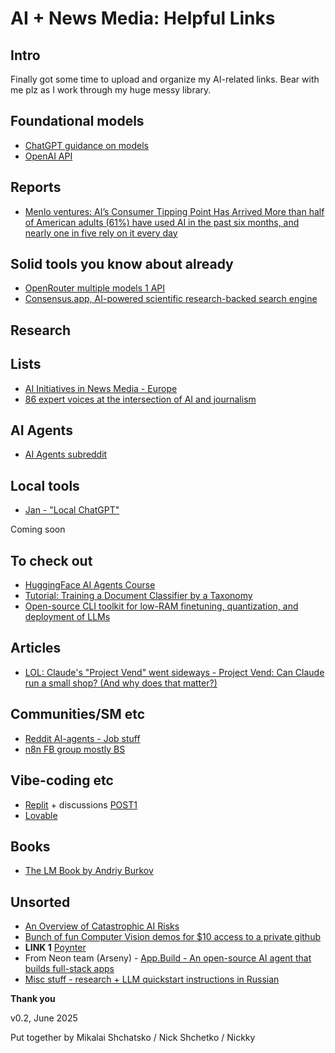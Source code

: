 # AI + News Media: Helpful Links

## Intro

Finally got some time to upload and organize my AI-related links. Bear with me plz as I work through my huge messy library.

## Foundational models

* [ChatGPT guidance on models](https://help.openai.com/en/articles/11165333-chatgpt-enterprise-models-limits)
* [OpenAI API](https://platform.openai.com/)

## Reports

* [Menlo ventures: AI’s Consumer Tipping Point Has Arrived More than half of American adults (61%) have used AI in the past six months, and nearly one in five rely on it every day](https://menlovc.com/perspective/2025-the-state-of-consumer-ai/)

## Solid tools you know about already

* [OpenRouter multiple models 1 API](https://openrouter.ai/)
* [Consensus.app, AI-powered scientific research-backed search engine](https://consensus.app/)

## Research

## Lists 

* [AI Initiatives in News Media - Europe](https://aifornewsroom.in/)
* [86 expert voices at the intersection of AI and journalism](https://www.journalism.co.uk/news/who-to-follow-85-expert-voices-at-the-intersection-of-ai-and-journalism/s2/a1254807/)

## AI Agents

* [AI Agents subreddit](https://www.reddit.com/r/AI_Agents/)

## Local tools

* [Jan - "Local ChatGPT"](https://jan.ai/)

Coming soon 

## To check out

* [HuggingFace AI Agents Course](https://huggingface.co/learn/agents-course/en/unit0/introduction)
* [Tutorial: Training a Document Classifier by a Taxonomy](https://github.com/aburkov/theLMbook/blob/main/document_classifier_with_LLMs_as_labelers.ipynb)
* [Open-source CLI toolkit for low-RAM finetuning, quantization, and deployment of LLMs](https://github.com/diptanshu1991/LoFT)

## Articles 

* [LOL: Claude's "Project Vend" went sideways - Project Vend: Can Claude run a small shop? (And why does that matter?)](https://www.anthropic.com/research/project-vend-1)

## Communities/SM etc

* [Reddit AI-agents - Job stuff](https://www.reddit.com/r/AI_Agents/comments/1kvti1h/automate_your_job_search_with_ai_what_we_built/)
* [n8n FB group mostly BS](https://www.facebook.com/groups/979398969285885)

## Vibe-coding etc

* [Replit](https://replit.com/) + discussions [POST1](https://www.facebook.com/a.pisarevsky/posts/pfbid02T6Tp3Pf7sC28TjRvrHHzGz16vFDNQ3x8yFh4whyDLzrtdXP1QNH57C4y9dRBrEyEl)  
* [Lovable](https://lovable.dev)

## Books

* [The LM Book by Andriy Burkov](https://thelmbook.com/)

## Unsorted

* [An Overview of Catastrophic AI Risks](https://safe.ai/ai-risk)
* [Bunch of fun Computer Vision demos for $10 access to a private github](https://www.funwithcomputervision.com/) 
* **LINK 1** [Poynter](https://www.poynter.org/commentary/2025/journalism-crisis-moment-ai/)
* From Neon team (Arseny) - [App.Build - An open-source AI agent that builds full-stack apps](https://www.app.build/) 
* [Misc stuff - research + LLM quickstart instructions in Russian](https://researchim-ai.github.io) 
                                                
**Thank you**

v0.2, June 2025

Put together by Mikalai Shchatsko / Nick Shchetko / Nickky
